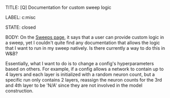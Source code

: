 TITLE:
[Q] Documentation for custom sweep logic

LABEL:
c:misc

STATE:
closed

BODY:
On the [Sweeps page](https://wandb.ai/site/sweeps), it says that a user can provide custom logic in a sweep, yet I couldn't quite find any documentation that allows the logic that I want to run in my sweep natively. Is there currently a way to do this in W&B?

Essentially, what I want to do is to change a config's hyperparameters based on others. For example, if a config allows a network to contain up to 4 layers and each layer is initialized with a random neuron count, but a specific run only contains 2 layers, reassign the neuron counts for the 3rd and 4th layer to be 'N/A' since they are not involved in the model construction.


